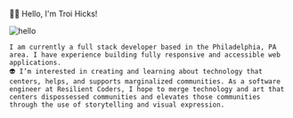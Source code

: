 
🤟🏾 Hello, I'm Troi Hicks!







![hello](https://user-images.githubusercontent.com/88952205/133462705-a38a0319-83ef-48e2-b2aa-3abdd743cfdc.gif)

              
   
    I am currently a full stack developer based in the Philadelphia, PA area. I have experience building fully responsive and accessible web applications.       
    👽 I’m interested in creating and learning about technology that centers, helps, and supports marginalized communities. As a software engineer at Resilient Coders, I hope to merge technology and art that centers dispossessed communities and elevates those communities through the use of storytelling and visual expression.



<!---
TroixHicks/TroixHicks is a ✨ special ✨ repository because its `README.md` (this file) appears on your GitHub profile.
You can click the Preview link to take a look at your changes.
--->
